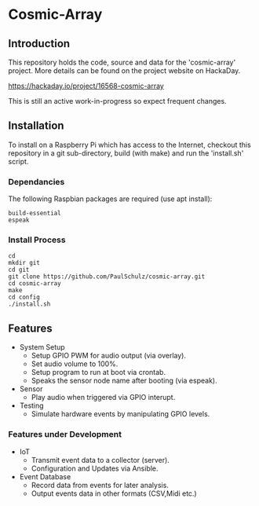 # Cosmic-Array
## Introduction

This repository holds the code, source and data for the 'cosmic-array'
project. More details can be found on the project website on HackaDay.

  https://hackaday.io/project/16568-cosmic-array

This is still an active work-in-progress so expect frequent changes.

## Installation

To install on a Raspberry Pi which has access to the Internet, checkout this repository in a git
sub-directory, build (with make) and run the 'install.sh' script.

### Dependancies
The following Raspbian packages are required (use apt install):
```
build-essential
espeak
```
### Install Process
```
cd
mkdir git
cd git
git clone https://github.com/PaulSchulz/cosmic-array.git
cd cosmic-array
make
cd config
./install.sh
```
## Features
- System Setup
	- Setup GPIO PWM for audio output (via overlay).
	- Set audio volume to 100%.
	- Setup program to run at boot via crontab.
	- Speaks the sensor node name after booting (via espeak).
- Sensor
	- Play audio when triggered via GPIO interupt.
- Testing
	- Simulate hardware events by manipulating GPIO levels. 
	
### Features under Development
- IoT
	- Transmit event data to a collector (server).
	- Configuration and Updates via Ansible.
- Event Database
  	- Record data from events for later analysis.
	- Output events data in other formats (CSV,Midi etc.)
